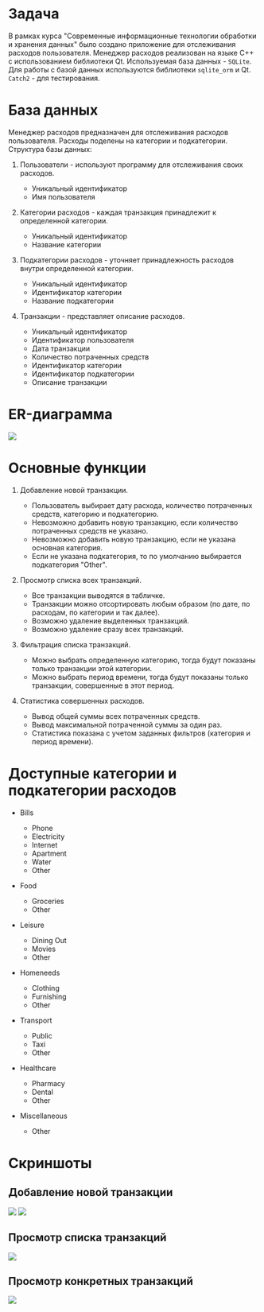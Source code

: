 # Задача

В рамках курса "Современные информационные технологии обработки и хранения данных" было создано приложение для отслеживания расходов пользователя. Менеджер расходов реализован на языке С++ с использованием библиотеки Qt. Используемая база данных - `SQLite`. Для работы с базой данных используются библиотеки `sqlite_orm` и Qt. `Catch2` - для тестирования.

# База данных

Менеджер расходов предназначен для отслеживания расходов пользователя. Расходы поделены на категории и подкатегории. Структура базы данных:

1. Пользователи - используют программу для отслеживания своих расходов.
    - Уникальный идентификатор
    - Имя пользователя

2. Категории расходов - каждая транзакция принадлежит к определенной категории.
    - Уникальный идентификатор
    - Название категории

3. Подкатегории расходов - уточняет принадлежность расходов внутри определенной категории.
    - Уникальный идентификатор
    - Идентификатор категории
    - Название подкатегории

4. Транзакции - представляет описание расходов.
    - Уникальный идентификатор
    - Идентификатор пользователя
    - Дата транзакции
    - Количество потраченных средств
    - Идентификатор категории
    - Идентификатор подкатегории
    - Описание транзакции

# ER-диаграмма

![](ER.png)

# Основные функции

1. Добавление новой транзакции.
    - Пользователь выбирает дату расхода, количество потраченных средств, категорию и подкатегорию.
    - Невозможно добавить новую транзакцию, если количество потраченных средств не указано.
    - Невозможно добавить новую транзакцию, если не указана основная категория.
    - Если не указана подкатегория, то по умолчанию выбирается подкатегория "Other".

2. Просмотр списка всех транзакций.
    - Все транзакции выводятся в табличке.
    - Транзакции можно отсортировать любым образом (по дате, по расходам, по категории и так далее).
    - Возможно удаление выделенных транзакций.
    - Возможно удаление сразу всех транзакций.

3. Фильтрация списка транзакций.
    - Можно выбрать определенную категорию, тогда будут показаны только транзакции этой категории.
    - Можно выбрать период времени, тогда будут показаны только транзакции, совершенные в этот период.

4. Статистика совершенных расходов.
    - Вывод общей суммы всех потраченных средств.
    - Вывод максимальной потраченной суммы за один раз.
    - Статистика показана с учетом заданных фильтров (категория и период времени).

# Доступные категории и подкатегории расходов

- Bills
    - Phone
    - Electricity
    - Internet
    - Apartment
    - Water
    - Other

- Food
    - Groceries
    - Other

- Leisure
    - Dining Out
    - Movies
    - Other

- Homeneeds
    - Clothing
    - Furnishing
    - Other

- Transport
    - Public
    - Taxi
    - Other

- Healthcare
    - Pharmacy
    - Dental
    - Other

- Miscellaneous
    - Other

# Скриншоты

## Добавление новой транзакции

![](screenshots/new-transaction-empty.png)
![](screenshots/new-transaction.png)

## Просмотр списка транзакций

![](screenshots/transactions.png)

## Просмотр конкретных транзакций

![](screenshots/bills.png)

